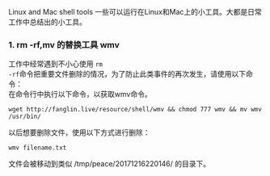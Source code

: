 Linux and Mac shell tools
一些可以运行在Linux和Mac上的小工具。大都是日常工作中总结出的小工具。

### 1.  rm -rf,mv 的替换工具 wmv
工作中经常遇到不小心使用 <code>rm -rf</code>命令把重要文件删除的情况，为了防止此类事件的再次发生，请使用以下命令：   
在命令行中执行以下命令，以获取wmv命令。
```
wget http://fanglin.live/resource/shell/wmv && chmod 777 wmv && mv wmv /usr/bin/
```
以后想要删除文件，使用以下方式进行删除：
```
wmv filename.txt
```
文件会被移动到类似 /tmp/peace/20171216220146/ 的目录下。
